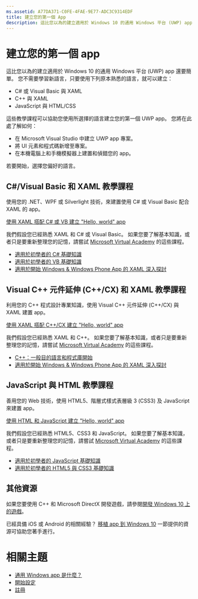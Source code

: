 ```yaml
---
ms.assetid: A77DA371-C0FE-4FAE-9E77-ADC3C9314EDF
title: 建立您的第一個 App
description: 這比您以為的建立適用於 Windows 10 的通用 Windows 平台 (UWP) app 還要簡單。
---
```

# 建立您的第一個 app

這比您以為的建立適用於 Windows 10 的通用 Windows 平台 (UWP) app 還要簡單。 您不需要學習新語言，只要使用下列原本熟悉的語言，就可以建立：

-   C# 或 Visual Basic 與 XAML
-   C++ 與 XAML
-   JavaScript 與 HTML/CSS

這些教學課程可以協助您使用所選擇的語言建立您的第一個 UWP app。 您將在此處了解如何：

-   在 Microsoft Visual Studio 中建立 UWP app 專案。
-   將 UI 元素和程式碼新增至專案。
-   在本機電腦上和手機模擬器上建置和偵錯您的 app。

若要開始，選擇您偏好的語言。

## C#/Visual Basic 和 XAML 教學課程

使用您的 .NET、WPF 或 Silverlight 技術，來建置使用 C# 或 Visual Basic 配合 XAML 的 app。

[使用 XAML 搭配 C# 或 VB 建立 "Hello, world" app](create-a-hello-world-app-xaml-universal.md)

我們假設您已經熟悉 XAML 和 C# 或 Visual Basic。 如果您要了解基本知識，或者只是要重新整理您的記憶，請嘗試 [Microsoft Virtual Academy](http://www.microsoftvirtualacademy.com/) 的這些課程。

-   [適用於初學者的 C# 基礎知識](http://www.microsoftvirtualacademy.com/training-courses/c-fundamentals-for-absolute-beginners)
-   [適用於初學者的 VB 基礎知識](http://www.microsoftvirtualacademy.com/training-courses/vb-fundamentals-for-absolute-beginners)
-   [適用於開始 Windows & Windows Phone App 的 XAML 深入探討](http://www.microsoftvirtualacademy.com/training-courses/xaml-deep-dive-for-windows-windows-phone-apps-jump-start)

## Visual C++ 元件延伸 (C++/CX) 和 XAML 教學課程

利用您的 C++ 程式設計專業知識，使用 Visual C++ 元件延伸 (C++/CX) 與 XAML 建置 app。

[使用 XAML 搭配 C++/CX 建立 "Hello, world" app](create-a-basic-windows-10-app-in-cpp.md)

我們假設您已經熟悉 XAML 和 C++。 如果您要了解基本知識，或者只是要重新整理您的記憶，請嘗試 [Microsoft Virtual Academy](http://go.microsoft.com/fwlink/p/?LinkID=389916) 的這些課程。

-   [C++：一般目的語言和程式庫開始](http://www.microsoftvirtualacademy.com/training-courses/c-a-general-purpose-language-and-library-jump-start)
-   [適用於開始 Windows & Windows Phone App 的 XAML 深入探討](http://www.microsoftvirtualacademy.com/training-courses/xaml-deep-dive-for-windows-windows-phone-apps-jump-start)

## JavaScript 與 HTML 教學課程

善用您的 Web 技術，使用 HTML5、階層式樣式表層級 3 (CSS3) 及 JavaScript 來建置 app。

[使用 HTML 和 JavaScript 建立 "Hello, world" app](create-a-hello-world-app-js-universal.md)

我們假設您已經熟悉 HTML5、CSS3 和 JavaScript。 如果您要了解基本知識，或者只是要重新整理您的記憶，請嘗試 [Microsoft Virtual Academy](http://go.microsoft.com/fwlink/p/?LinkID=389916) 的這些課程。

-   [適用於初學者的 JavaScript 基礎知識](http://www.microsoftvirtualacademy.com/training-courses/javascript-fundamentals-for-absolute-beginners)
-   [適用於初學者的 HTML5 與 CSS3 基礎知識](http://www.microsoftvirtualacademy.com/training-courses/html5-css3-fundamentals-development-for-absolute-beginners)

## 其他資源

如果您要使用 C++ 和 Microsoft DirectX 開發遊戲，請參閱[開發 Windows 10 上的遊戲](https://dev.windows.com/games)。

已經具備 iOS 或 Android 的相關經驗？ [移植 app 到 Windows 10](https://msdn.microsoft.com/library/windows/apps/Mt238321) 一節提供的資源可協助您著手進行。

# 相關主題

* [通用 Windows app 是什麼？](whats-a-uwp.md)
* [開始設定](get-set-up.md)
* [註冊](sign-up.md)
 



<!--HONumber=Mar16_HO1-->


